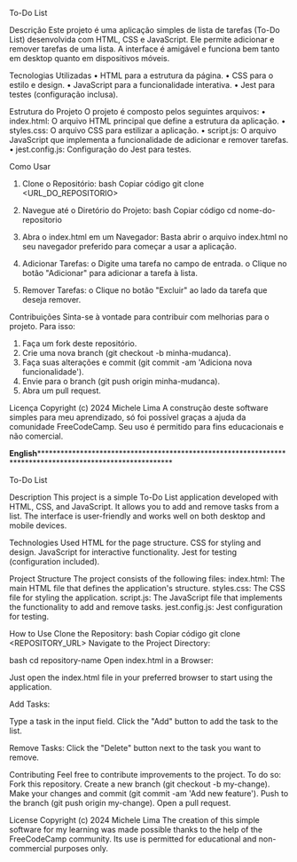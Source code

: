 To-Do List

Descrição
Este projeto é uma aplicação simples de lista de tarefas (To-Do List) desenvolvida com HTML, CSS e JavaScript. Ele permite adicionar e remover tarefas de uma lista. A interface é amigável e funciona bem tanto em desktop quanto em dispositivos móveis.


Tecnologias Utilizadas
•	HTML para a estrutura da página.
•	CSS para o estilo e design.
•	JavaScript para a funcionalidade interativa.
•	Jest para testes (configuração inclusa).


Estrutura do Projeto
O projeto é composto pelos seguintes arquivos:
•	index.html: O arquivo HTML principal que define a estrutura da aplicação.
•	styles.css: O arquivo CSS para estilizar a aplicação.
•	script.js: O arquivo JavaScript que implementa a funcionalidade de adicionar e remover tarefas.
•	jest.config.js: Configuração do Jest para testes.


Como Usar
1.	Clone o Repositório:
      bash
Copiar código
      git clone <URL_DO_REPOSITORIO>

2.	Navegue até o Diretório do Projeto:
      bash
    Copiar código
      cd nome-do-repositorio


3.	Abra o index.html em um Navegador:
Basta abrir o arquivo index.html no seu navegador preferido para começar a usar a aplicação.


4.	Adicionar Tarefas:
o	Digite uma tarefa no campo de entrada.
o	Clique no botão "Adicionar" para adicionar a tarefa à lista.


5.	Remover Tarefas:
o	Clique no botão "Excluir" ao lado da tarefa que deseja remover.


Contribuições
Sinta-se à vontade para contribuir com melhorias para o projeto. Para isso:
1.	Faça um fork deste repositório.
2.	Crie uma nova branch (git checkout -b minha-mudanca).
3.	Faça suas alterações e commit (git commit -am 'Adiciona nova funcionalidade').
4.	Envie para o branch (git push origin minha-mudanca).
5.	Abra um pull request.


Licença
Copyright (c) 2024 Michele Lima
A construção deste software simples para meu aprendizado, só foi possível graças a ajuda da comunidade FreeCodeCamp. Seu uso é permitido para fins educacionais e não comercial. 


******************English****************************************************************************************************************************

To-Do List

Description
This project is a simple To-Do List application developed with HTML, CSS, and JavaScript. It allows you to add and remove tasks from a list. The interface is user-friendly and works well on both desktop and mobile devices.


Technologies Used
HTML for the page structure.
CSS for styling and design.
JavaScript for interactive functionality.
Jest for testing (configuration included).


Project Structure
The project consists of the following files:
index.html: The main HTML file that defines the application's structure.
styles.css: The CSS file for styling the application.
script.js: The JavaScript file that implements the functionality to add and remove tasks.
jest.config.js: Jest configuration for testing.


How to Use
Clone the Repository:
bash
Copiar código
git clone <REPOSITORY_URL>
Navigate to the Project Directory:

bash
cd repository-name
Open index.html in a Browser:

Just open the index.html file in your preferred browser to start using the application.

Add Tasks:

Type a task in the input field.
Click the "Add" button to add the task to the list.

Remove Tasks:
Click the "Delete" button next to the task you want to remove.


Contributing
Feel free to contribute improvements to the project. To do so:
Fork this repository.
Create a new branch (git checkout -b my-change).
Make your changes and commit (git commit -am 'Add new feature').
Push to the branch (git push origin my-change).
Open a pull request.


License
Copyright (c) 2024 Michele Lima
The creation of this simple software for my learning was made possible thanks to the help of the FreeCodeCamp community. Its use is permitted for educational and non-commercial purposes only.
